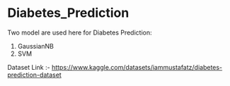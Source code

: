 # Diabetes_Prediction
Two model are used here for Diabetes Prediction: 
1. GaussianNB
2. SVM

Dataset Link :- https://www.kaggle.com/datasets/iammustafatz/diabetes-prediction-dataset
